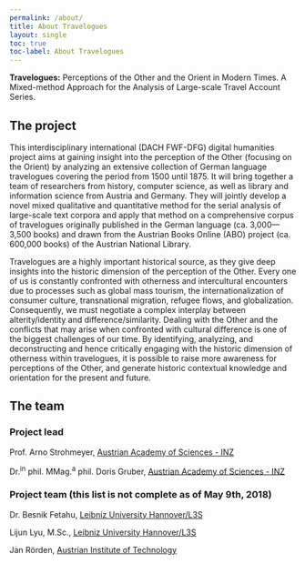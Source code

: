 ```yaml
---
permalink: /about/
title: About Travelogues
layout: single
toc: true
toc-label: About Travelogues
---
```


**Travelogues:** Perceptions of the Other and the Orient in Modern Times. A Mixed-method Approach for the Analysis of Large-scale Travel Account Series.

## The project

This interdisciplinary international (DACH FWF-DFG) digital humanities project aims at gaining insight into the perception of the Other (focusing on the Orient) by analyzing an extensive collection of German language travelogues covering the period from 1500 until 1875. It will bring together a team of researchers from history, computer science, as well as library and information science from Austria and Germany. They will jointly develop a novel mixed qualitative and quantitative method for the serial analysis of large-scale text corpora and apply that method on a comprehensive corpus of travelogues originally published in the German language (ca. 3,000&mdash;3,500 books) and drawn from the Austrian Books Online (ABO) project (ca. 600,000 books) of the Austrian National Library.

Travelogues are a highly important historical source, as they give deep insights into the historic dimension of the perception of the Other. Every one of us is constantly confronted with otherness and intercultural encounters due to processes such as global mass tourism, the internationalization of consumer culture, transnational migration, refugee flows, and globalization. Consequently, we must negotiate a complex interplay between alterity/identity and difference/similarity. Dealing with the Other and the conflicts that may arise when confronted with cultural difference is one of the biggest challenges of our time. By identifying, analyzing, and deconstructing and hence critically engaging with the historic dimension of otherness within travelogues, it is possible to raise more awareness for perceptions of the Other, and generate historic contextual knowledge and orientation for the present and future.

## The team

### Project lead

Prof. Arno Strohmeyer, [Austrian Academy of Sciences - INZ](https://www.oeaw.ac.at/inz/personen/strohmeyer-arno/)

Dr.<sup>in</sup> phil. MMag.<sup>a</sup> phil. Doris Gruber, [Austrian Academy of Sciences - INZ](https://www.oeaw.ac.at/inz/personen/gruber-doris/)

### Project team (this list is not complete as of May 9th, 2018)

Dr. Besnik Fetahu, [Leibniz University Hannover/L3S](https://www.l3s.de/en/users/fetahu)

Lijun Lyu, M.Sc., [Leibniz University Hannover/L3S](https://www.l3s.de/en/user/lyu)

Jan Rörden, [Austrian Institute of Technology](https://www.ait.ac.at/en/)
